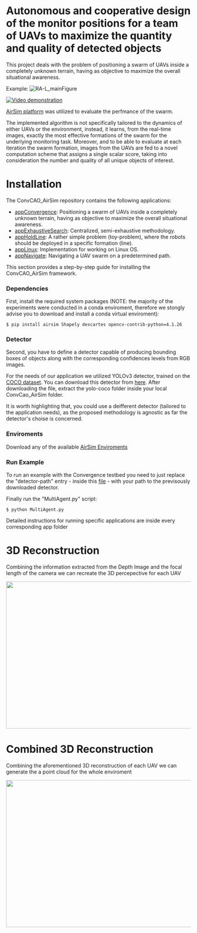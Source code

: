# Autonomous and cooperative design of the monitor positions for a team of UAVs to maximize the quantity and quality of detected objects #

This project deals with the problem of positioning a swarm of UAVs inside a completely unknown terrain, having as objective to maximize the overall situational awareness.

Example:
![RA-L_mainFigure](http://kapoutsis.info/wp-content/uploads/2020/02/RA-L_mainFigure.png)

[![Video demonstration](http://kapoutsis.info/wp-content/uploads/2020/02/video_thumbnail.png)](https://www.youtube.com/watch?v=L8ycmS20rZs)

[AirSim platform](https://github.com/microsoft/AirSim) was utilized to evaluate the perfmance of the swarm.

The implemented algorithm is not specifically tailored to the dynamics of either UAVs or the environment, instead, it learns, from the real-time images, exactly the most effective formations of the swarm for the underlying monitoring task. Moreover, and to be able to evaluate at each iteration the swarm formation, images from the UAVs are fed to a novel computation scheme that assigns a single scalar score, taking into consideration the number and quality of all unique objects of interest.

# Installation #

The ConvCAO_AirSim repository contains the following applications:
- [appConvergence](https://github.com/dimikout3/ConvCAO_AirSim/tree/master/appConvergence): Positioning a swarm of UAVs inside a completely unknown terrain, having as objective to maximize the overall situational awareness.
- [appExhaustiveSearch](https://github.com/dimikout3/ConvCAO_AirSim/tree/master/appExhaustiveSearch): Centralized, semi-exhaustive methodology.
- [appHoldLine](https://github.com/dimikout3/ConvCAO_AirSim/tree/master/appHoldLine): A rather simple problem (toy-problem), where the robots should be deployed in a specific formation (line).
- [appLinux](https://github.com/dimikout3/ConvCAO_AirSim/tree/master/appLinux): Implementation for working on Linux OS.
- [appNavigate](https://github.com/dimikout3/ConvCAO_AirSim/tree/master/appNavigate): Navigating a UAV swarm on a predetermined path.

This section provides a step-by-step guide for installing the ConvCAO_AirSim framework.

### Dependencies
First, install the required system packages
(NOTE: the majority of the experiments were conducted in a conda enviroment, therefore we stongly advise you to download and install a conda virtual enviroment):
```
$ pip install airsim Shapely descartes opencv-contrib-python=4.1.26
```

### Detector
Second, you have to define a detector capable of producing bounding boxes of objects along with the corresponding confidences levels from RGB images.

For the needs of our application we utilized YOLOv3 detector, trained on the [COCO dataset](http://cocodataset.org/#home). You can download this detector from [here](https://convcao.hopto.org/index.php/s/mh8WIDpprE70SO3). After downloading the file, extract the yolo-coco folder inside your local ConvCao_AirSim folder.

It is worth highlighting that, you could use a deifferent detector (tailored to the application needs), as the proposed methodology is agnostic as far the detector's choise is concerned.

### Enviroments
Download any of the available [AirSim Enviroments](https://github.com/microsoft/AirSim/releases)

### Run Example
To run an example with the Convergence testbed you need to just replace the "detector-path" entry - inside this [file](https://github.com/dimikout3/ConvCAO_AirSim/blob/master/appConvergence/appSettings.json) - with your path to the previsously downloaded detector.

Finally run the "MultiAgent.py" script:
```
$ python MultiAgent.py
```
Detailed instructions for running specific applications are inside every corresponding app folder


# 3D Reconstruction #
Combining the information extracted from the Depth Image and the focal length of the camera we can recreate the 3D percepective for each UAV
<p align="center">
  <img width="712" height="400" src="Videos/toGiF.gif">
</p>

# Combined 3D Reconstruction #
Combining the aforementioned 3D reconstruction of each UAV we can generate the a point cloud for the whole enviroment
<p align="center">
  <img width="712" height="400" src="Videos/combined.gif">
</p>
